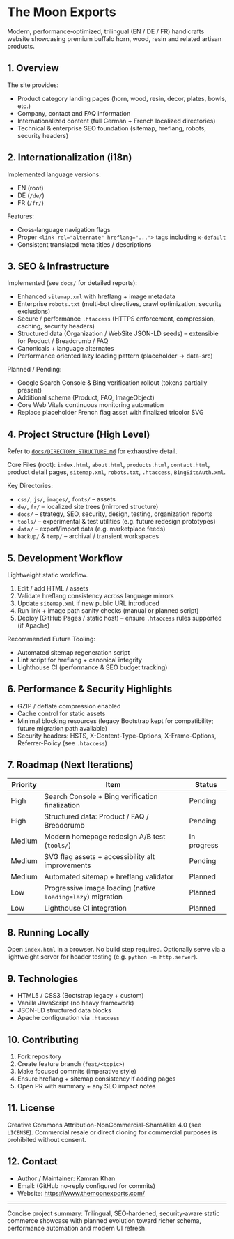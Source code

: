 # The Moon Exports

Modern, performance‑optimized, trilingual (EN / DE / FR) handicrafts website showcasing premium buffalo horn, wood, resin and related artisan products.

## 1. Overview
The site provides:
* Product category landing pages (horn, wood, resin, decor, plates, bowls, etc.)
* Company, contact and FAQ information
* Internationalized content (full German + French localized directories)
* Technical & enterprise SEO foundation (sitemap, hreflang, robots, security headers)

## 2. Internationalization (i18n)
Implemented language versions:
* EN (root)
* DE (`/de/`)
* FR (`/fr/`)

Features:
* Cross‑language navigation flags
* Proper `<link rel="alternate" hreflang="...">` tags including `x-default`
* Consistent translated meta titles / descriptions

## 3. SEO & Infrastructure
Implemented (see `docs/` for detailed reports):
* Enhanced `sitemap.xml` with hreflang + image metadata
* Enterprise `robots.txt` (multi‑bot directives, crawl optimization, security exclusions)
* Secure / performance `.htaccess` (HTTPS enforcement, compression, caching, security headers)
* Structured data (Organization / WebSite JSON-LD seeds) – extensible for Product / Breadcrumb / FAQ
* Canonicals + language alternates
* Performance oriented lazy loading pattern (placeholder -> data-src)

Planned / Pending:
* Google Search Console & Bing verification rollout (tokens partially present)
* Additional schema (Product, FAQ, ImageObject)
* Core Web Vitals continuous monitoring automation
* Replace placeholder French flag asset with finalized tricolor SVG

## 4. Project Structure (High Level)
Refer to [`docs/DIRECTORY_STRUCTURE.md`](docs/DIRECTORY_STRUCTURE.md) for exhaustive detail.

Core Files (root): `index.html`, `about.html`, `products.html`, `contact.html`, product detail pages, `sitemap.xml`, `robots.txt`, `.htaccess`, `BingSiteAuth.xml`.

Key Directories:
* `css/`, `js/`, `images/`, `fonts/` – assets
* `de/`, `fr/` – localized site trees (mirrored structure)
* `docs/` – strategy, SEO, security, design, testing, organization reports
* `tools/` – experimental & test utilities (e.g. future redesign prototypes)
* `data/` – export/import data (e.g. marketplace feeds)
* `backup/` & `temp/` – archival / transient workspaces

## 5. Development Workflow
Lightweight static workflow.
1. Edit / add HTML / assets
2. Validate hreflang consistency across language mirrors
3. Update `sitemap.xml` if new public URL introduced
4. Run link + image path sanity checks (manual or planned script)
5. Deploy (GitHub Pages / static host) – ensure `.htaccess` rules supported (if Apache)

Recommended Future Tooling:
* Automated sitemap regeneration script
* Lint script for hreflang + canonical integrity
* Lighthouse CI (performance & SEO budget tracking)

## 6. Performance & Security Highlights
* GZIP / deflate compression enabled
* Cache control for static assets
* Minimal blocking resources (legacy Bootstrap kept for compatibility; future migration path available)
* Security headers: HSTS, X-Content-Type-Options, X-Frame-Options, Referrer-Policy (see `.htaccess`)

## 7. Roadmap (Next Iterations)
| Priority | Item | Status |
|----------|------|--------|
| High | Search Console + Bing verification finalization | Pending |
| High | Structured data: Product / FAQ / Breadcrumb | Pending |
| Medium | Modern homepage redesign A/B test (`tools/`) | In progress |
| Medium | SVG flag assets + accessibility alt improvements | Pending |
| Medium | Automated sitemap + hreflang validator | Planned |
| Low | Progressive image loading (native `loading=lazy`) migration | Planned |
| Low | Lighthouse CI integration | Planned |

## 8. Running Locally
Open `index.html` in a browser. No build step required. Optionally serve via a lightweight server for header testing (e.g. `python -m http.server`).

## 9. Technologies
* HTML5 / CSS3 (Bootstrap legacy + custom)
* Vanilla JavaScript (no heavy framework)
* JSON-LD structured data blocks
* Apache configuration via `.htaccess`

## 10. Contributing
1. Fork repository
2. Create feature branch (`feat/<topic>`)
3. Make focused commits (imperative style)
4. Ensure hreflang + sitemap consistency if adding pages
5. Open PR with summary + any SEO impact notes

## 11. License
Creative Commons Attribution-NonCommercial-ShareAlike 4.0 (see `LICENSE`). Commercial resale or direct cloning for commercial purposes is prohibited without consent.

## 12. Contact
* Author / Maintainer: Kamran Khan
* Email: (GitHub no‑reply configured for commits)
* Website: https://www.themoonexports.com/

---
Concise project summary: Trilingual, SEO‑hardened, security‑aware static commerce showcase with planned evolution toward richer schema, performance automation and modern UI refresh.
